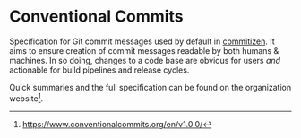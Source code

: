 # Conventional Commits

Specification for Git commit messages used by default in
[commitizen](https://commitizen-tools.github.io/commitizen/).
It aims to ensure creation of commit messages readable by both humans & machines.
In so doing, changes to a code base are obvious for users _and_ actionable for
build pipelines and release cycles.

Quick summaries and the full specification can be found on the organization
website[^cc].

[^cc]: https://www.conventionalcommits.org/en/v1.0.0/
